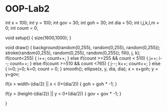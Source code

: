 OOP-Lab2
========
int x = 100;
int y = 100;
int gov = 30;
int goh = 30;
int dia = 50;
int i,j,k,l,m = 0;
int count = 0;

void setup()
{
  size(1600,1000);
}

void draw()
{
  background(random(0,255), random(0,255), random(0,255));
  stroke(random(0,255), random(0,255), random(0,255));
  fill(i, j, k);
  if(count<255)
  {
    i++;
    count++;
  }
  else if(count >=255 && count < 510)
  {
    j++;
    i--;
    count++;
  }
  else if(count >=510 && count <765)
  {
    j--;
    k++;
    count++;
  }
  else
  {
    i=0;
    j=0;
    k=0;
    count = 0;
  }
  smooth();
  ellipse(x, y, dia, dia);
  x = x+goh;
  y = y+gov;
  
  if(x > width-(dia/2) || x < 0+(dia/2))
  {
    goh = goh * -1;
  }
  
  if(y > (height-(dia/2)) || y < 0+(dia/2))
  {
    gov = gov * -1;
  }
  
}
